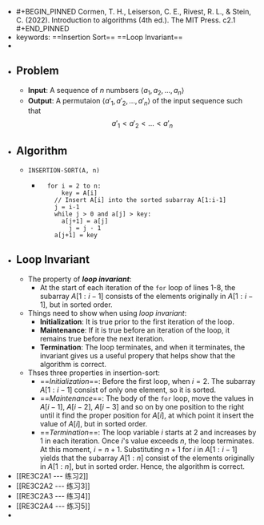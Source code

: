 - #+BEGIN_PINNED
  Cormen, T. H., Leiserson, C. E., Rivest, R. L., & Stein, C. (2022). Introduction to algorithms (4th ed.). The MIT Press. c2.1
  #+END_PINNED
- keywords: ==Insertion Sort== ==Loop Invariant==
-
- ## Problem
	- **Input**: A sequence of $n$ numbsers $\langle a_1,a_2,\ldots,a_n \rangle$
	- **Output**: A permutaion $\langle a'_1,a'_2,\ldots,a'_n \rangle$ of the input sequence such that $$a'_1 < a'_2 < \ldots < a'_n$$
- ## Algorithm
	- `INSERTION-SORT(A, n)`
		- ```text
		    for i = 2 to n:
		    	key = A[i]
		      // Insert A[i] into the sorted subarray A[1:i-1]
		      j = i-1
		      while j > 0 and a[j] > key:
		      	a[j+1] = a[j]
		          j = j - 1
		      a[j+1] = key
		  ```
- ## Loop Invariant
	- The property of **_loop invariant_**:
		- At the start of each iteration of the `for` loop of lines 1-8, the subarray $A[1: i-1]$ consists of the elements originally in $A[1:i-1]$, but in sorted order.
	- Things need to show when using *loop invariant*:
		- **Initialization**: It is true prior to the first iteration of the loop.
		- **Maintenance**: If it is true before an iteration of the loop, it remains true before the next iteration.
		- **Termination**: The loop terminates, and when it terminates, the invariant gives us a useful propery that helps show that the algorithm is correct.
	- Thses three properties in insertion-sort:
		- ==*Initialization*==: Before the first loop, when $i = 2$. The subarray $A[1:i-1]$ consist of only one element, so it is sorted.
		- ==*Maintenance*==: The body of the `for` loop, move the values in  $A[i-1]$, $A[i-2]$, $A[i-3]$ and so on by one position to the right until it find the proper position for $A[i]$, at which point it insert the value of $A[i]$, but in sorted order.
		- ==*Termination*==: The loop variable $i$ starts at 2 and increases by 1 in each iteration. Once $i$'s value exceeds $n$, the loop terminates. At this moment, $i = n+1$. Substituting $n+1$ for $i$ in $A[1:i-1]$ yields that the subarray $A[1:n]$ consist of the elements originally in $A[1:n]$, but in sorted order. Hence, the algorithm is correct.
- [[RE3C2A1 --- 练习2]]
- [[RE3C2A2 --- 练习3]]
- [[RE3C2A3 --- 练习4]]
- [[RE3C2A4 --- 练习5]]
-